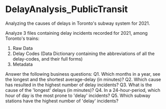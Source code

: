 # DelayAnalysis_PublicTransit
Analyzing the causes of delays in Toronto's subway system for 2021.

Analyze 3 files containing delay incidents recorded for 2021, among Toronto's trains:
1) Raw Data
2) Delay Codes (Data Dictionary containing the abbreviations of all the delay-codes, and their full forms)
3) Metadata

Answer the following business questions:
Q1. Which months in a year, see the longest and the shortest average-delay (in minutes)?
Q2. Which cause has resulted in the highest number of delay incidents?
Q3. What is the cause of the 'longest' delays (in minutes)?
Q4. In a 24-hour-period, which hour of day is the most prone to 'delay' incidents?
Q5. Which subway stations have the highest number of 'delay' incidents?




